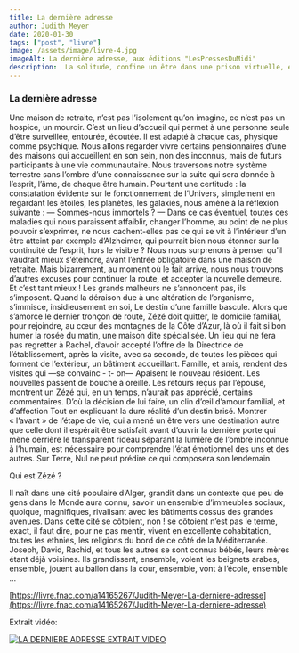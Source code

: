 ```yaml
---
title: La dernière adresse
author: Judith Meyer
date: 2020-01-30
tags: ["post", "livre"]
image: /assets/image/livre-4.jpg
imageAlt: La dernière adresse, aux éditions "LesPressesDuMidi"
description:  La solitude, confine un être dans une prison virtuelle, engendre un mutisme éloquent parce que les journées vont défiler sans qu’aucune visite fasse ouvrir la porte d’un appartement ou d’une maison. Les appels téléphoniques, le temps d’entendre — Oui, je vais bien remplacent-ils la chaleur humaine ? Le Monde, perd tous les repaires nécessaires à la civilisation qui est censé protéger l’homme. Le veau d’or a refait surface, oubliant toutes les valeurs de l’humanité. Ce n’est pas une personne qui entre dans une maison de retraite, c’est Une Vie qui se déplace ! Méditons !
---
```


### La dernière adresse

Une maison de retraite, n’est pas l’isolement qu’on imagine, ce n’est pas un hospice,
un mouroir. C’est un lieu d’accueil qui permet à une personne seule d’être surveillée,
entourée, écoutée. Il est adapté à chaque cas, physique comme psychique.
Nous allons regarder vivre certains pensionnaires d’une des maisons qui accueillent
en son sein, non des inconnus, mais de futurs participants à une vie communautaire.
Nous traversons notre système terrestre sans l’ombre d’une connaissance sur la
suite qui sera donnée à l’esprit, l’âme, de chaque être humain.
Pourtant une certitude : la constatation évidente sur le fonctionnement de l’Univers,
simplement en regardant les étoiles, les planètes, les galaxies, nous amène à la
réflexion suivante :
— Sommes-nous immortels ? —
Dans ce cas éventuel, toutes ces maladies qui nous paraissent affaiblir, changer
l’homme, au point de ne plus pouvoir s’exprimer, ne nous cachent-elles pas ce qui se
vit à l’intérieur d’un être atteint par exemple d’Alzheimer, qui pourrait bien nous
étonner sur la continuité de l’esprit, hors le visible ?
Nous nous surprenons à penser qu’il vaudrait mieux s’éteindre, avant l’entrée
obligatoire dans une maison de retraite. Mais bizarrement, au moment où le fait
arrive, nous nous trouvons d’autres excuses pour continuer la route, et accepter la
nouvelle demeure.
Et c’est tant mieux !
Les grands malheurs ne s’annoncent pas, ils s’imposent.
Quand la déraison due à une altération de l’organisme, s’immisce, insidieusement en
soi,
Le destin d’une famille bascule.
Alors que s’amorce le dernier tronçon de route, Zézé doit quitter, le domicile familial,
pour rejoindre, au cœur des montagnes de la Côte d’Azur, là où il fait si bon humer la
rosée du matin, une maison dite spécialisée. Un lieu qui ne fera pas regretter à
Rachel, d’avoir accepté l’offre de la Directrice de l’établissement, après la visite, avec
sa seconde, de toutes les pièces qui forment de l’extérieur, un bâtiment accueillant.
Famille, et amis, rendent des visites qui
—se convainc - t- on—
Apaisent le nouveau résident. Les nouvelles passent de bouche à oreille.
Les retours reçus par l’épouse, montrent un Zézé qui, en un temps, n’aurait pas
apprécié, certains commentaires.
D’où la décision de lui faire, un clin d’œil d’amour familial, et d’affection
Tout en expliquant la dure réalité d’un destin brisé.
Montrer « l’avant » de l’étape de vie, qui a mené un être vers une destination autre
que celle dont il espérait être satisfait avant d’ouvrir la dernière porte qui mène
derrière le transparent rideau séparant la lumière de l’ombre inconnue à l’humain, est
nécessaire pour comprendre l’état émotionnel des uns et des autres.
Sur Terre, Nul ne peut prédire ce qui composera son lendemain.

Qui est Zézé ?

Il naît dans une cité populaire d’Alger, grandit dans un contexte que peu de gens
dans le Monde aura connu, savoir un ensemble d’immeubles sociaux, quoique,
magnifiques, rivalisant avec les bâtiments cossus des grandes avenues.
Dans cette cité se côtoient, non ! se côtoient n’est pas le terme, exact, il faut dire,
pour ne pas mentir, vivent en excellente cohabitation, toutes les ethnies, les religions
du bord de ce côté de la Méditerranée.
Joseph, David, Rachid, et tous les autres se sont connus bébés, leurs mères étant
déjà voisines. Ils grandissent, ensemble, volent les beignets arabes, ensemble,
jouent au ballon dans la cour, ensemble, vont à l’école, ensemble …

[https://livre.fnac.com/a14165267/Judith-Meyer-La-derniere-adresse](https://livre.fnac.com/a14165267/Judith-Meyer-La-derniere-adresse)

Extrait vidéo:

[![LA DERNIERE ADRESSE EXTRAIT VIDEO](https://img.youtube.com/vi/x3Qp8gkIr-c/0.jpg)](https://www.youtube.com/watch?v=x3Qp8gkIr-c)
